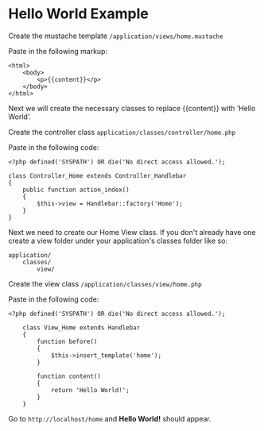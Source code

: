# Hello World Example

Create the mustache template `/application/views/home.mustache`

Paste in the following markup:

~~~
<html>
	<body>
		<p>{{content}}</p>
	</body>
</html>
~~~

Next we will create the necessary classes to replace &#123;&#123;content&#125;&#125; with &lsquo;Hello World&rsquo;.

Create the controller class `application/classes/controller/home.php`

Paste in the following code:  

~~~
<?php defined('SYSPATH') OR die('No direct access allowed.');

class Controller_Home extends Controller_Handlebar
{
    public function action_index()
    {
        $this->view = Handlebar::factory('Home');
    }
}
~~~

Next we need to create our Home View class.  If you don't already have one create a view folder under your application's classes folder like so:

~~~
application/
    classes/
        view/
~~~

Create the view class `/application/classes/view/home.php`

Paste in the following code:  

~~~
<?php defined('SYSPATH') OR die('No direct access allowed.');

    class View_Home extends Handlebar
    {
        function before()
        {
            $this->insert_template('home');
        }

        function content()
        {
            return 'Hello World!';
        }
    }
~~~

Go to `http://localhost/home` and **Hello World!** should appear.